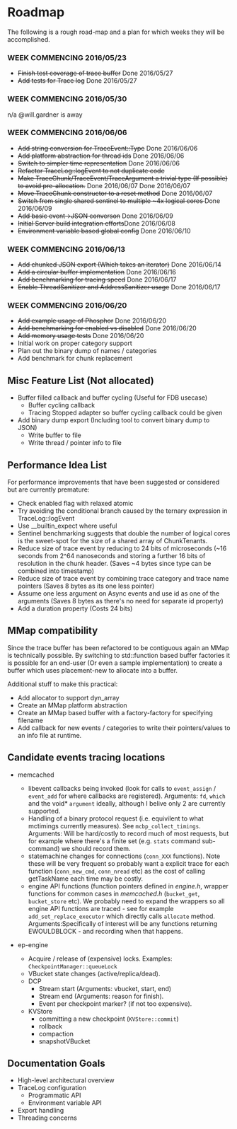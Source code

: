 # Roadmap
The following is a rough road-map and a plan for which weeks they will be
accomplished.

### WEEK COMMENCING 2016/05/23

- <strike>Finish test coverage of trace buffer</strike> Done 2016/05/27
- <strike>Add tests for Trace log</strike> Done 2016/05/27

### WEEK COMMENCING 2016/05/30

n/a @will.gardner is away

### WEEK COMMENCING 2016/06/06

- <strike>Add string conversion for TraceEvent::Type</strike> Done 2016/06/06
- <strike>Add platform abstraction for thread ids</strike> Done 2016/06/06
- <strike>Switch to simpler time representation</strike> Done 2016/06/06
- <strike>Refactor TraceLog::logEvent to not duplicate code</strike>
- <strike>Make TraceChunk/TraceEvent/TraceArgument a trivial type (If possible) to
avoid pre-allocation.</strike> Done 2016/06/07
Done 2016/06/07
- <strike>Move TraceChunk constructor to a reset method</strike> Done 2016/06/07
- <strike>Switch from single shared sentinel to multiple ~4x logical cores
</strike> Done 2016/06/09
- <strike>Add basic event->JSON converson</strike> Done 2016/06/09
- <strike>Initial Server build integration efforts</strike>Done 2016/06/08
- <strike>Environment variable based global config</strike> Done 2016/06/10

### WEEK COMMENCING 2016/06/13

- <strike>Add chunked JSON export (Which takes an iterator)</strike> Done 2016/06/14
- <strike>Add a circular buffer implementation</strike> Done 2016/06/16
- <strike>Add benchmarking for tracing speed</strike> Done 2016/06/17
- <strike>Enable ThreadSanitizer and AddressSanitizer usage</strike> Done 2016/06/17

### WEEK COMMENCING 2016/06/20

- <strike>Add example usage of Phosphor</strike> Done 2016/06/20
- <strike>Add benchmarking for enabled vs disabled</strike> Done 2016/06/20
- <strike>Add memory usage tests</strike> Done 2016/06/20
- Initial work on proper category support
- Plan out the binary dump of names / categories
- Add benchmark for chunk replacement

## Misc Feature List (Not allocated)

- Buffer filled callback and buffer cycling (Useful for FDB usecase)
    - Buffer cycling callback
    - Tracing Stopped adapter so buffer cycling callback could be given
- Add binary dump export (Including tool to convert binary dump to JSON)
  - Write buffer to file
  - Write thread / pointer info to file

## Performance Idea List

For performance improvements that have been suggested or considered but are
currently premature:

- Check enabled flag with relaxed atomic
- Try avoiding the conditional branch caused by the ternary expression in
TraceLog::logEvent
- Use \__builtin_expect where useful
- Sentinel benchmarking suggests that double the number of logical cores
is the sweet-spot for the size of a shared array of ChunkTenants.
- Reduce size of trace event by reducing to 24 bits of microseconds (~16 seconds
from 2^64 nanoseconds and storing a further 16 bits of resolution in the chunk
header. (Saves ~4 bytes since type can be combined into timestamp)
- Reduce size of trace event by combining trace category and trace name pointers
(Saves 8 bytes as its one less pointer)
- Assume one less argument on Async events and use id as one of the arguments
(Saves 8 bytes as there's no need for separate id property)
- Add a duration property (Costs 24 bits)

## MMap compatibility

Since the trace buffer has been refactored to be contiguous again an MMap is
technically possible. By switching to std::function based buffer factories it
is possible for an end-user (Or even a sample implementation) to create a buffer
which uses placement-new to allocate into a buffer.

Additional stuff to make this practical:

 - Add allocator to support dyn_array
 - Create an MMap platform abstraction
 - Create an MMap based buffer with a factory-factory for specifying filename
 - Add callback for new events / categories to write their pointers/values to
 an info file at runtime.

## Candidate events tracing locations

* memcached
  - libevent callbacks being invoked (look for calls to `event_assign` / `event_add` for where callbacks are registered). Arguments: `fd`, `which` and the void* `argument` ideally, although I belive only 2 are currently supported.
  - Handling of a binary protocol request (i.e. equivilent to what mctimings currently measures). See `mcbp_collect_timings`. Arguments: Will be hard/costly to record much of most requests, but for example where there's a finite set (e.g. `stats` command sub-command) we should record them.
  - statemachine changes for connections (`conn_XXX` functions). Note these will be very frequent so probably want a explicit trace for each function (`conn_new_cmd`, `conn_nread` etc) as the cost of calling getTaskName each time may be costly.
  - engine API functions (function pointers defined in _engine.h_, wrapper functions for common cases in _memcached.h_ (`bucket_get`, `bucket_store` etc). We probably need to expand the wrappers so all engine API functions are traced - see for example `add_set_replace_executor` which directly calls `allocate` method. Arguments:Specifically of interest will be any functions returning EWOULDBLOCK - and recording when that happens.

* ep-engine
  - Acquire / release of (expensive) locks. Examples: `CheckpointManager::queueLock`
  - VBucket state changes (active/replica/dead).
  - DCP
    - Stream start (Arguments: vbucket, start, end)
    - Stream end (Arguments: reason for finish).
    - Event per checkpoint marker? (if not too expensive).
  - KVStore
    - committing a new checkpoint (`KVStore::commit`)
    - rollback
    - compaction
    - snapshotVBucket

## Documentation Goals

- High-level architectural overview
- TraceLog configuration
  - Programmatic API
  - Environment variable API
- Export handling
- Threading concerns
